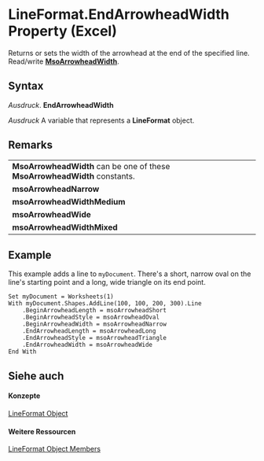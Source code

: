 
# LineFormat.EndArrowheadWidth Property (Excel)

Returns or sets the width of the arrowhead at the end of the specified line. Read/write  **[MsoArrowheadWidth](http://msdn.microsoft.com/library/7183f2e0-7431-170b-f4e7-3f8737017ed8%28Office.15%29.aspx)**.


## Syntax

 _Ausdruck_. **EndArrowheadWidth**

 _Ausdruck_ A variable that represents a **LineFormat** object.


## Remarks




||
|:-----|
|**MsoArrowheadWidth** can be one of these **MsoArrowheadWidth** constants.|
|**msoArrowheadNarrow**|
|**msoArrowheadWidthMedium**|
|**msoArrowheadWide**|
|**msoArrowheadWidthMixed**|

## Example

This example adds a line to  `myDocument`. There's a short, narrow oval on the line's starting point and a long, wide triangle on its end point.


```
Set myDocument = Worksheets(1) 
With myDocument.Shapes.AddLine(100, 100, 200, 300).Line 
    .BeginArrowheadLength = msoArrowheadShort 
    .BeginArrowheadStyle = msoArrowheadOval 
    .BeginArrowheadWidth = msoArrowheadNarrow 
    .EndArrowheadLength = msoArrowheadLong 
    .EndArrowheadStyle = msoArrowheadTriangle 
    .EndArrowheadWidth = msoArrowheadWide 
End With
```


## Siehe auch


#### Konzepte


[LineFormat Object](13eca34b-adf7-ddd3-8c73-cc8b508c624a.md)
#### Weitere Ressourcen


[LineFormat Object Members](http://msdn.microsoft.com/library/71bf3e3a-1ee5-b4a9-96bf-fbdb81e81e42%28Office.15%29.aspx)